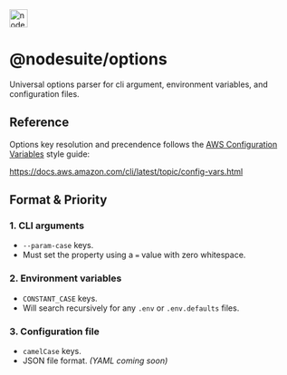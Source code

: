 <img alt="nodesuite" src="https://user-images.githubusercontent.com/65471523/183563697-5401a9f6-efec-4cf3-a907-9ad66721659f.png" height="32" />

# @nodesuite/options

Universal options parser for cli argument, environment variables, and configuration files.


## Reference

Options key resolution and precendence follows the [AWS Configuration Variables](https://docs.aws.amazon.com/cli/latest/topic/config-vars.html#precedence) style guide:

https://docs.aws.amazon.com/cli/latest/topic/config-vars.html


## Format & Priority

### 1. CLI arguments
- `--param-case` keys.
- Must set the property using a `=` value with zero whitespace.

### 2. Environment variables
- `CONSTANT_CASE` keys.
- Will search recursively for any `.env` or `.env.defaults` files.

### 3. Configuration file
- `camelCase` keys.
- JSON file format. _(YAML coming soon)_